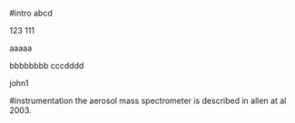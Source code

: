 #intro
abcd


123
111

aaaaa

bbbbbbbb
cccdddd


john1

#instrumentation
the aerosol mass spectrometer is described in allen at al 2003.
